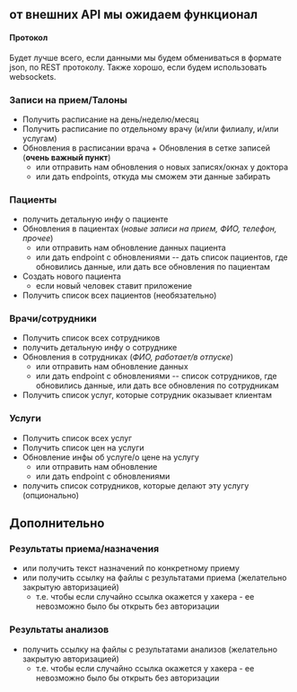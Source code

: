 ## от внешних API мы ожидаем функционал

#### Протокол

Будет лучше всего, если данными мы будем обмениваться в формате json, по REST протоколу. Также
хорошо, если будем использовать websockets.

### Записи на прием/Талоны

* Получить расписание на день/неделю/месяц
* Получить расписание по отдельному врачу (и/или филиалу, и/или услугам)
* Обновления в расписании врача + Обновления в сетке записей (**очень важный пункт**)
    * или отправить нам обновления о новых записях/окнах у доктора
    * или дать endpoints, откуда мы сможем эти данные забирать

### Пациенты

* получить детальную инфу о пациенте
* Обновления в пациентах (_новые записи на прием, ФИО, телефон, прочее_)
    * или отправить нам обновление данных пациента
    * или дать endpoint с обновлениями -- дать список пациентов, где обновились данные, или дать все
      обновления по пациентам
* Создать нового пациента
    * если новый человек ставит приложение
* Получить список всех пациентов (необязательно)

### Врачи/сотрудники

* Получить список всех сотрудников
* получить детальную инфу о сотруднике
* Обновления в сотрудниках (_ФИО, работает/в отпуске_)
    * или отправить нам обновление данных
    * или дать endpoint с обновлениями -- список сотрудников, где обновились данные, или дать все
      обновления по сотрудникам
* Получить список услуг, которые сотрудник оказывает клиентам

### Услуги

* Получить список всех услуг
* Получить список цен на услуги
* Обновление инфы об услуге/о цене на услугу
    * или отправить нам обновление
    * или дать endpoint с обновлениями
* получить список сотрудников, которые делают эту услугу (опционально)

## Дополнительно

### Результаты приема/назначения

* или получить текст назначений по конкретному приему
* или получить ссылку на файлы с результатами приема (желательно закрытую авторизацией)
    * т.е. чтобы если случайно ссылка окажется у хакера - ее невозможно было бы открыть без
      авторизации

### Результаты анализов

* получить ссылку на файлы с результатами анализов (желательно закрытую авторизацией)
    * т.е. чтобы если случайно ссылка окажется у хакера - ее невозможно было бы открыть без
      авторизации